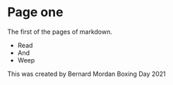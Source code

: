 # Page one

The first of the pages of markdown.

- Read
- And
- Weep

This was created by Bernard Mordan Boxing Day 2021